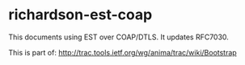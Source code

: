 # richardson-est-coap

This documents using EST over COAP/DTLS.
It updates RFC7030.

This is part of: http://trac.tools.ietf.org/wg/anima/trac/wiki/Bootstrap
